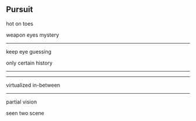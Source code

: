 ## Pursuit

hot on toes

weapon eyes mystery

---

keep eye guessing

only certain history

---
---

virtualized in-between

---

partial vision

seen two scene
